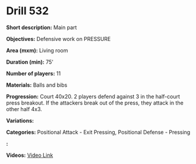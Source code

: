 # Drill 532

**Short description:**
Main part

**Objectives:**
Defensive work on PRESSURE

**Area (mxm):**
Living room

**Duration (min):**
75'

**Number of players:**
11

**Materials:**
Balls and bibs

**Progression:**
Court 40x20. 2 players defend against 3 in the half-court press breakout. If the attackers break out of the press, they attack in the other half 4x3.

**Variations:**


**Categories:**
Positional Attack - Exit Pressing, Positional Defense - Pressing

**:**


**Videos:**
[Video Link](https://www.youtube.com/embed/ugdFe7h6Cw4)

